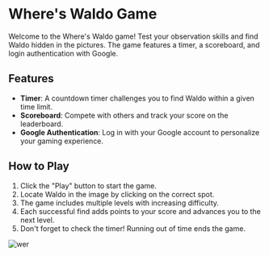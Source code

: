 # Where's Waldo Game

Welcome to the Where's Waldo game! Test your observation skills and find Waldo hidden in the pictures. The game features a timer, a scoreboard, and login authentication with Google.

## Features

- **Timer**: A countdown timer challenges you to find Waldo within a given time limit.
- **Scoreboard**: Compete with others and track your score on the leaderboard.
- **Google Authentication**: Log in with your Google account to personalize your gaming experience.

## How to Play

1. Click the "Play" button to start the game.
2. Locate Waldo in the image by clicking on the correct spot.
3. The game includes multiple levels with increasing difficulty.
4. Each successful find adds points to your score and advances you to the next level.
5. Don't forget to check the timer! Running out of time ends the game.


![wer](https://github.com/robert-gherman/werwaldo/assets/62173950/4fd3f0a3-f60c-40ff-9547-9f0c7fe2d8e4)
